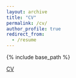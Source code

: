 ```yaml
---
layout: archive
title: "CV"
permalink: /cv/
author_profile: true
redirect_from:
  - /resume
---
```


{% include base_path %}

[CV](https://minjaeSeo6603.github.io/files/Resume_MJ_3.pdf)

